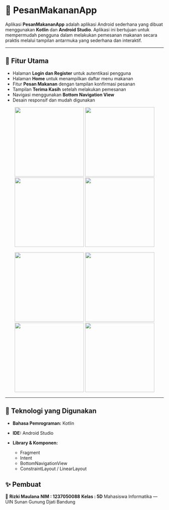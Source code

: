 # 🍔 PesanMakananApp

Aplikasi **PesanMakananApp** adalah aplikasi Android sederhana yang dibuat menggunakan **Kotlin** dan **Android Studio**.
Aplikasi ini bertujuan untuk mempermudah pengguna dalam melakukan pemesanan makanan secara praktis melalui tampilan antarmuka yang sederhana dan interaktif.

---

## 📱 Fitur Utama

* Halaman **Login dan Register** untuk autentikasi pengguna
* Halaman **Home** untuk menampilkan daftar menu makanan
* Fitur **Pesan Makanan** dengan tampilan konfirmasi pesanan
* Tampilan **Terima Kasih** setelah melakukan pemesanan
* Navigasi menggunakan **Bottom Navigation View**
* Desain responsif dan mudah digunakan

<p align="center"> <img src="https://github.com/user-attachments/assets/88f75459-608c-4a03-b5df-100b02071ec3" width="220"/> <img src="https://github.com/user-attachments/assets/70640bc9-2814-4c0e-8318-c6c18c107472" width="220"/> <img src="https://github.com/user-attachments/assets/eb4fb83b-9a9e-4e88-b3bd-cc87c4fd1125" width="220"/> <img src="https://github.com/user-attachments/assets/9c387ac3-fad5-45d3-ba9e-74e777a1a4c9" width="220"/> </p> <p align="center"> <img src="https://github.com/user-attachments/assets/5e60cf3b-6364-4b4c-a2d2-b0bfc7f92013" width="220"/> <img src="https://github.com/user-attachments/assets/ceb91877-f4f2-4edd-aa66-00d0d5687de0" width="220"/> <img src="https://github.com/user-attachments/assets/764d7f35-4002-4697-a36c-7fb6c9e2263e" width="220"/> <img src="https://github.com/user-attachments/assets/e2a67097-ea03-49ff-87d3-690c1c48902b" width="220"/> </p>

---

## 🧩 Teknologi yang Digunakan

* **Bahasa Pemrograman:** Kotlin
* **IDE:** Android Studio
* **Library & Komponen:**

  * Fragment
  * Intent
  * BottomNavigationView
  * ConstraintLayout / LinearLayout

## ✨ Pembuat

👤 **Rizki Maulana**
**NIM : 1237050088**
**Kelas : 5D**
Mahasiswa Informatika — UIN Sunan Gunung Djati Bandung
